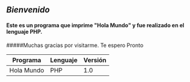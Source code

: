 ## *Bienvenido*
#### Este es un programa que imprime "Hola Mundo" y fue realizado en el lenguaje PHP.
#####Muchas gracias por visitarme. Te espero Pronto

Programa | Lenguaje           | Versión
------------ | ------------- |-------------
Hola Mundo   | PHP          | 1.0
